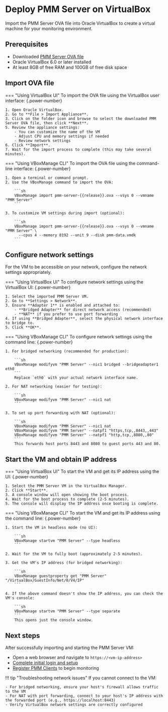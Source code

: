 # Deploy PMM Server on VirtualBox

Import the PMM Server OVA file into Oracle VirtualBox to create a virtual machine for your monitoring environment.

## Prerequisites

- Downloaded [PMM Server OVA file](download_ova.md)
- Oracle VirtualBox 6.0 or later installed
- At least 8GB of free RAM and 100GB of free disk space

## Import OVA file

=== "Using VirtualBox UI"
    To import the OVA file using the VirtualBox user interface:
    {.power-number}

    1. Open Oracle VirtualBox.
    2. Go to **File > Import Appliance**.
    3. Click on the folder icon and browse to select the downloaded PMM Server OVA file, then click **Next**.
    5. Review the appliance settings:
        - You can customize the name of the VM
        - Adjust CPU and memory settings if needed
        - Review network settings
    6. Click **Import**.
    7. Wait for the import process to complete (this may take several minutes).

=== "Using VBoxManage CLI"
    To import the OVA file using the command-line interface:
    {.power-number}

    1. Open a terminal or command prompt.
    2. Use the VBoxManage command to import the OVA:

        ```sh
        VBoxManage import pmm-server-{{release}}.ova --vsys 0 --vmname "PMM Server"
        ```

    3. To customize VM settings during import (optional):

        ```sh
        VBoxManage import pmm-server-{{release}}.ova --vsys 0 --vmname "PMM Server" \
          --cpus 4 --memory 8192 --unit 9 --disk pmm-data.vmdk
        ```

## Configure network settings

For the VM to be accessible on your network, configure the network settings appropriately.

=== "Using VirtualBox UI"
    To configure network settings using the VirtualBox UI:
    {.power-number}

    1. Select the imported PMM Server VM.
    2. Go to **Settings > Network**.
    3. Ensure **Adapter 1** is enabled and attached to:
        - **Bridged Adapter** for direct network access (recommended)
        - **NAT** if you prefer to use port forwarding
    4. If using **Bridged Adapter**, select the physical network interface to bridge to.
    5. Click **OK**.

=== "Using VBoxManage CLI"
    To configure network settings using the command line:
    {.power-number}

    1. For bridged networking (recommended for production):

        ```sh
        VBoxManage modifyvm "PMM Server" --nic1 bridged --bridgeadapter1 eth0
        ```
        Replace `eth0` with your actual network interface name.

    2. For NAT networking (easier for testing):

        ```sh
        VBoxManage modifyvm "PMM Server" --nic1 nat
        ```

    3. To set up port forwarding with NAT (optional):

        ```sh
        VBoxManage modifyvm "PMM Server" --nic1 nat
        VBoxManage modifyvm "PMM Server" --natpf1 "https,tcp,,8443,,443"
        VBoxManage modifyvm "PMM Server" --natpf1 "http,tcp,,8080,,80"
        ```
        This forwards host ports 8443 and 8080 to guest ports 443 and 80.

## Start the VM and obtain IP address

=== "Using VirtualBox UI"
    To start the VM and get its IP address using the UI:
    {.power-number}

    1. Select the PMM Server VM in the VirtualBox Manager.
    2. Click **Start**.
    3. A console window will open showing the boot process.
    4. Wait for the boot process to complete (2-5 minutes).
    5. The console will display the IP address once booting is complete.

=== "Using VBoxManage CLI"
    To start the VM and get its IP address using the command line:
    {.power-number}

    1. Start the VM in headless mode (no UI):

        ```sh
        VBoxManage startvm "PMM Server" --type headless
        ```

    2. Wait for the VM to fully boot (approximately 2-5 minutes).

    3. Get the VM's IP address (for bridged networking):

        ```sh
        VBoxManage guestproperty get "PMM Server" "/VirtualBox/GuestInfo/Net/0/V4/IP"
        ```

    4. If the above command doesn't show the IP address, you can check the VM's console:

        ```sh
        VBoxManage startvm "PMM Server" --type separate
        ```
        This opens just the console window.

## Next steps

After successfully importing and starting the PMM Server VM:

- Open a web browser and navigate to `https://<vm-ip-address>`
- [Complete initial login and setup](login_UI.md)
- [Register PMM Clients](../../../register-client-node/index.md) to begin monitoring

!!! tip "Troubleshooting network issues"
    If you cannot connect to the VM:
    
    - For bridged networking, ensure your host's firewall allows traffic to the VM
    - For NAT with port forwarding, connect to your host's IP address with the forwarded port (e.g., https://localhost:8443)
    - Verify VirtualBox network settings are correctly configured